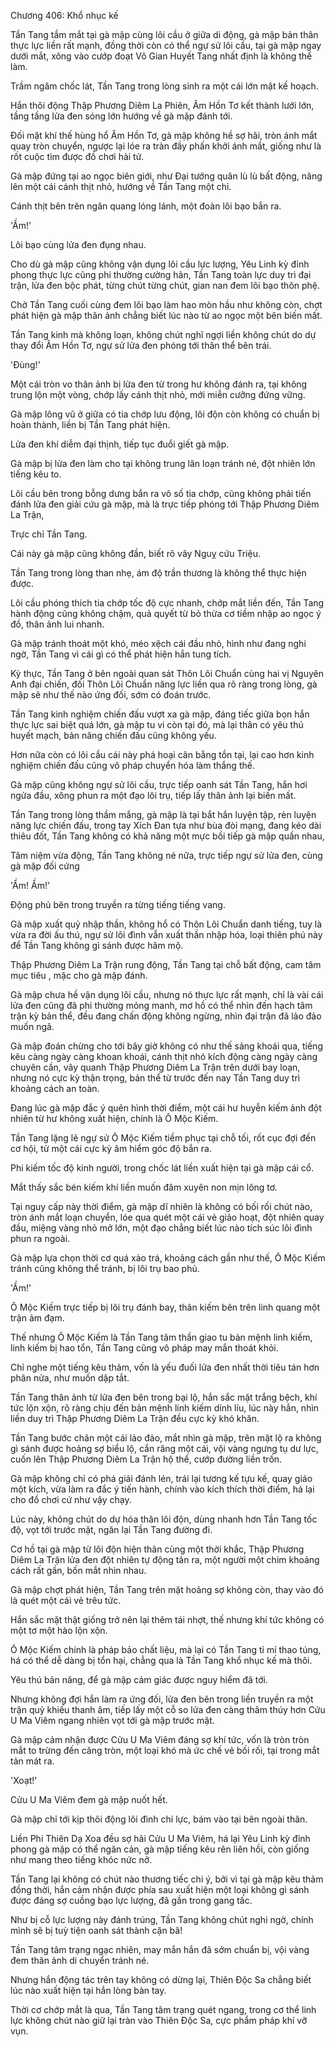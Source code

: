 




Chương 406: Khổ nhục kế


Tần Tang tầm mắt tại gà mập cùng lôi cầu ở giữa di động, gà mập bản thân thực lực liền rất mạnh, đồng thời còn có thể ngự sử lôi cầu, tại gà mập ngay dưới mắt, xông vào cướp đoạt Vô Gian Huyết Tang nhất định là không thể làm.

Trầm ngâm chốc lát, Tần Tang trong lòng sinh ra một cái lớn mật kế hoạch.

Hắn thôi động Thập Phương Diêm La Phiên, Âm Hồn Tơ kết thành lưới lớn, tầng tầng lửa đen sóng lớn hướng về gà mập đánh tới.

Đối mặt khí thế hùng hổ Âm Hồn Tơ, gà mập không hề sợ hãi, tròn ánh mắt quay tròn chuyển, ngược lại lóe ra tràn đầy phấn khởi ánh mắt, giống như là rốt cuộc tìm được đồ chơi hài tử.

Gà mập đứng tại ao ngọc biên giới, như Đại tướng quân lù lù bất động, nâng lên một cái cánh thịt nhỏ, hướng về Tần Tang một chỉ.

Cánh thịt bên trên ngân quang lóng lánh, một đoàn lôi bạo bắn ra.

'Ầm!'

Lôi bạo cùng lửa đen đụng nhau.

Cho dù gà mập cũng không vận dụng lôi cầu lực lượng, Yêu Linh kỳ đỉnh phong thực lực cũng phi thường cường hãn, Tần Tang toàn lực duy trì đại trận, lửa đen bộc phát, từng chút từng chút, gian nan đem lôi bạo thôn phệ.

Chờ Tần Tang cuối cùng đem lôi bạo làm hao mòn hầu như không còn, chợt phát hiện gà mập thân ảnh chẳng biết lúc nào từ ao ngọc một bên biến mất.

Tần Tang kinh mà không loạn, không chút nghĩ ngợi liền không chút do dự thay đổi Âm Hồn Tơ, ngự sử lửa đen phóng tới thân thể bên trái.

'Đùng!'

Một cái tròn vo thân ảnh bị lửa đen từ trong hư không đánh ra, tại không trung lộn một vòng, chớp lấy cánh thịt nhỏ, mới miễn cưỡng đứng vững.

Gà mập lông vũ ở giữa có tia chớp lưu động, lôi độn còn không có chuẩn bị hoàn thành, liền bị Tần Tang phát hiện.

Lửa đen khí diễm đại thịnh, tiếp tục đuổi giết gà mập.

Gà mập bị lửa đen làm cho tại không trung lăn loạn tránh né, đột nhiên lớn tiếng kêu to.

Lôi cầu bên trong bỗng dưng bắn ra vô số tia chớp, cũng không phải tiến đánh lửa đen giải cứu gà mập, mà là trực tiếp phóng tới Thập Phương Diêm La Trận,

Trực chỉ Tần Tang.

Cái này gà mập cũng không đần, biết rõ vây Nguỵ cứu Triệu.

Tần Tang trong lòng than nhẹ, ám độ trần thương là không thể thực hiện được.

Lôi cầu phóng thích tia chớp tốc độ cực nhanh, chớp mắt liền đến, Tần Tang hành động cũng không chậm, quả quyết từ bỏ thừa cơ tiềm nhập ao ngọc ý đồ, thân ảnh lui nhanh.

Gà mập tránh thoát một khó, méo xệch cái đầu nhỏ, hình như đang nghi ngờ, Tần Tang vì cái gì có thể phát hiện hắn tung tích.

Kỳ thực, Tần Tang ở bên ngoài quan sát Thôn Lôi Chuẩn cùng hai vị Nguyên Anh đại chiến, đối Thôn Lôi Chuẩn năng lực liền qua rõ ràng trong lòng, gà mập sẽ như thế nào ứng đối, sớm có đoán trước.

Tần Tang kinh nghiệm chiến đấu vượt xa gà mập, đáng tiếc giữa bọn hắn thực lực sai biệt quá lớn, gà mập tu vi còn tại đó, mà lại thân có yêu thú huyết mạch, bản năng chiến đấu cũng không yếu.

Hơn nữa còn có lôi cầu cái này phá hoại cân bằng tồn tại, lại cao hơn kinh nghiệm chiến đấu cũng vô pháp chuyển hóa làm thắng thế.

Gà mập cũng không ngự sử lôi cầu, trực tiếp oanh sát Tần Tang, hắn hơi ngửa đầu, xông phun ra một đạo lôi trụ, tiếp lấy thân ảnh lại biến mất.

Tần Tang trong lòng thầm mắng, gà mập là tại bắt hắn luyện tập, rèn luyện năng lực chiến đấu, trong tay Xích Đan tựa như bùa đòi mạng, đang kéo dài thiêu đốt, Tần Tang không có khả năng một mực bồi tiếp gà mập quần nhau,

Tâm niệm vừa động, Tần Tang không né nữa, trực tiếp ngự sử lửa đen, cùng gà mập đối cứng

'Ầm! Ầm!'

Động phủ bên trong truyền ra từng tiếng tiếng vang.

Gà mập xuất quỷ nhập thần, không hổ có Thôn Lôi Chuẩn danh tiếng, tuy là vừa ra đời ấu thú, ngự sử lôi đình vẫn xuất thần nhập hóa, loại thiên phú này để Tần Tang không gì sánh được hâm mộ.

Thập Phương Diêm La Trận rung động, Tần Tang tại chỗ bất động, cam tâm mục tiêu , mặc cho gà mập đánh.

Gà mập chưa hề vận dụng lôi cầu, nhưng nó thực lực rất mạnh, chỉ là vài cái lửa đen cũng đã phi thường mỏng manh, mơ hồ có thể nhìn đến hạch tâm trận kỳ bản thể, đều đang chấn động không ngừng, nhìn đại trận đã lảo đảo muốn ngã.

Gà mập đoán chừng cho tới bây giờ không có như thế sảng khoái qua, tiếng kêu càng ngày càng khoan khoái, cánh thịt nhỏ kích động càng ngày càng chuyên cần, vây quanh Thập Phương Diêm La Trận trên dưới bay loạn, nhưng nó cực kỳ thận trọng, bản thể từ trước đến nay Tần Tang duy trì khoảng cách an toàn.

Đang lúc gà mập đắc ý quên hình thời điểm, một cái hư huyễn kiếm ảnh đột nhiên từ hư không xuất hiện, chính là Ô Mộc Kiếm.

Tần Tang lặng lẽ ngự sử Ô Mộc Kiếm tiềm phục tại chỗ tối, rốt cục đợi đến cơ hội, từ một cái cực kỳ âm hiểm góc độ bắn ra.

Phi kiếm tốc độ kinh người, trong chốc lát liền xuất hiện tại gà mập cái cổ.

Mắt thấy sắc bén kiếm khí liền muốn đâm xuyên non mịn lông tơ.

Tại nguy cấp này thời điểm, gà mập dĩ nhiên là không có bối rối chút nào, tròn ánh mắt loạn chuyển, lóe qua quét một cái vẻ giảo hoạt, đột nhiên quay đầu, miệng vàng nhỏ mở lớn, một đạo chẳng biết lúc nào tích súc lôi đình phun ra ngoài.

Gà mập lựa chọn thời cơ quá xảo trá, khoảng cách gần như thế, Ô Mộc Kiếm tránh cũng không thể tránh, bị lôi trụ bao phủ.

'Ầm!'

Ô Mộc Kiếm trực tiếp bị lôi trụ đánh bay, thân kiếm bên trên linh quang một trận ảm đạm.

Thế nhưng Ô Mộc Kiếm là Tần Tang tâm thần giao tu bản mệnh linh kiếm, linh kiếm bị hao tổn, Tần Tang cũng vô pháp may mắn thoát khỏi.

Chỉ nghe một tiếng kêu thảm, vốn là yếu đuối lửa đen nhất thời tiêu tán hơn phân nửa, như muốn dập tắt.

Tần Tang thân ảnh từ lửa đen bên trong bại lộ, hắn sắc mặt trắng bệch, khí tức lộn xộn, rõ ràng chịu đến bản mệnh linh kiếm dính líu, lúc này hắn, nhìn liền duy trì Thập Phương Diêm La Trận đều cực kỳ khó khăn.

Tần Tang bước chân một cái lảo đảo, mắt nhìn gà mập, trên mặt lộ ra không gì sánh được hoảng sợ biểu lộ, cắn răng một cái, vội vàng ngưng tụ dư lực, cuốn lên Thập Phương Diêm La Trận hộ thể, cướp đường liền trốn.

Gà mập không chỉ có phá giải đánh lén, trái lại tương kế tựu kế, quay giáo một kích, vừa làm ra đắc ý tiến hành, chính vào kích thích thời điểm, há lại cho đồ chơi cứ như vậy chạy.

Lúc này, không chút do dự hóa thân lôi độn, dùng nhanh hơn Tần Tang tốc độ, vọt tới trước mặt, ngăn lại Tần Tang đường đi.

Cơ hồ tại gà mập từ lôi độn hiện thân cùng một thời khắc, Thập Phương Diêm La Trận lửa đen đột nhiên tự động tản ra, một người một chim khoảng cách rất gần, bốn mắt nhìn nhau.

Gà mập chợt phát hiện, Tần Tang trên mặt hoảng sợ không còn, thay vào đó là quét một cái vẻ trêu tức.

Hắn sắc mặt thật giống trở nên lại thêm tái nhợt, thế nhưng khí tức không có một tơ một hào lộn xộn.

Ô Mộc Kiếm chính là pháp bảo chất liệu, mà lại có Tần Tang tỉ mỉ thao túng, há có thể dễ dàng bị tổn hại, chẳng qua là Tần Tang khổ nhục kế mà thôi.

Yêu thú bản năng, để gà mập cảm giác được nguy hiểm đã tới.

Nhưng không đợi hắn làm ra ứng đối, lửa đen bên trong liền truyền ra một trận quỷ khiếu thanh âm, tiếp lấy một cỗ so lửa đen càng thâm thúy hơn Cửu U Ma Viêm ngang nhiên vọt tới gà mập trước mặt.

Gà mập cảm nhận được Cửu U Ma Viêm đáng sợ khí tức, vốn là tròn tròn mắt to trừng đến căng tròn, một loại khó mà ức chế vẻ bối rối, tại trong mắt tản mát ra.

'Xoạt!'

Cửu U Ma Viêm đem gà mập nuốt hết.

Gà mập chỉ tới kịp thôi động lôi đình chi lực, bám vào tại bên ngoài thân.

Liền Phi Thiên Dạ Xoa đều sợ hãi Cửu U Ma Viêm, há lại Yêu Linh kỳ đỉnh phong gà mập có thể ngăn cản, gà mập tiếng kêu rên liên hồi, còn giống như mang theo tiếng khóc nức nở.

Tần Tang lại không có chút nào thương tiếc chi ý, bởi vì tại gà mập kêu thảm đồng thời, hắn cảm nhận được phía sau xuất hiện một loại không gì sánh được đáng sợ cuồng bạo lực lượng, đã gần trong gang tấc.

Như bị cỗ lực lượng này đánh trúng, Tần Tang không chút nghi ngờ, chính mình sẽ bị tuỳ tiện oanh sát thành cặn bã!

Tần Tang tâm trạng ngạc nhiên, may mắn hắn đã sớm chuẩn bị, vội vàng đem thân ảnh di chuyển tránh né.

Nhưng hắn động tác trên tay không có dừng lại, Thiên Độc Sa chẳng biết lúc nào xuất hiện tại hắn lòng bàn tay.

Thời cơ chớp mắt là qua, Tần Tang tâm trạng quét ngang, trong cơ thể linh lực không chút nào giữ lại tràn vào Thiên Độc Sa, cực phẩm pháp khí vỡ vụn.




